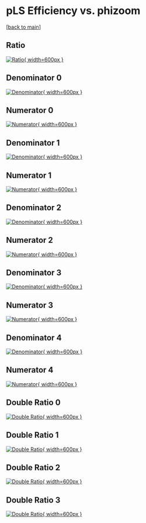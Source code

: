 # pLS Efficiency vs. phizoom

[[back to main](./)]



## Ratio

[![Ratio](../mtv/var/pLS_xtr_13_1_eff_phizoom.png){ width=600px }](../mtv/var/pLS_xtr_13_1_eff_phizoom.pdf)

## Denominator 0

[![Denominator](../mtv/den/pLS_xtr_13_1_eff_phizoom_den0.png){ width=600px }](../mtv/den/pLS_xtr_13_1_eff_phizoom_den0.pdf)

## Numerator 0

[![Numerator](../mtv/num/pLS_xtr_13_1_eff_phizoom_num0.png){ width=600px }](../mtv/num/pLS_xtr_13_1_eff_phizoom_num0.pdf)

## Denominator 1

[![Denominator](../mtv/den/pLS_xtr_13_1_eff_phizoom_den1.png){ width=600px }](../mtv/den/pLS_xtr_13_1_eff_phizoom_den1.pdf)

## Numerator 1

[![Numerator](../mtv/num/pLS_xtr_13_1_eff_phizoom_num1.png){ width=600px }](../mtv/num/pLS_xtr_13_1_eff_phizoom_num1.pdf)

## Denominator 2

[![Denominator](../mtv/den/pLS_xtr_13_1_eff_phizoom_den2.png){ width=600px }](../mtv/den/pLS_xtr_13_1_eff_phizoom_den2.pdf)

## Numerator 2

[![Numerator](../mtv/num/pLS_xtr_13_1_eff_phizoom_num2.png){ width=600px }](../mtv/num/pLS_xtr_13_1_eff_phizoom_num2.pdf)

## Denominator 3

[![Denominator](../mtv/den/pLS_xtr_13_1_eff_phizoom_den3.png){ width=600px }](../mtv/den/pLS_xtr_13_1_eff_phizoom_den3.pdf)

## Numerator 3

[![Numerator](../mtv/num/pLS_xtr_13_1_eff_phizoom_num3.png){ width=600px }](../mtv/num/pLS_xtr_13_1_eff_phizoom_num3.pdf)

## Denominator 4

[![Denominator](../mtv/den/pLS_xtr_13_1_eff_phizoom_den4.png){ width=600px }](../mtv/den/pLS_xtr_13_1_eff_phizoom_den4.pdf)

## Numerator 4

[![Numerator](../mtv/num/pLS_xtr_13_1_eff_phizoom_num4.png){ width=600px }](../mtv/num/pLS_xtr_13_1_eff_phizoom_num4.pdf)

## Double Ratio 0

[![Double Ratio](../mtv/ratio/pLS_xtr_13_1_eff_phizoom_ratio0.png){ width=600px }](../mtv/ratio/pLS_xtr_13_1_eff_phizoom_ratio0.pdf)

## Double Ratio 1

[![Double Ratio](../mtv/ratio/pLS_xtr_13_1_eff_phizoom_ratio1.png){ width=600px }](../mtv/ratio/pLS_xtr_13_1_eff_phizoom_ratio1.pdf)

## Double Ratio 2

[![Double Ratio](../mtv/ratio/pLS_xtr_13_1_eff_phizoom_ratio2.png){ width=600px }](../mtv/ratio/pLS_xtr_13_1_eff_phizoom_ratio2.pdf)

## Double Ratio 3

[![Double Ratio](../mtv/ratio/pLS_xtr_13_1_eff_phizoom_ratio3.png){ width=600px }](../mtv/ratio/pLS_xtr_13_1_eff_phizoom_ratio3.pdf)

